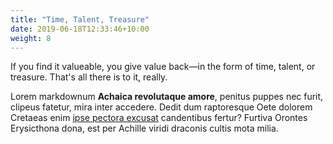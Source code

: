 ```yaml
---
title: "Time, Talent, Treasure"
date: 2019-06-18T12:33:46+10:00
weight: 8
---
```


If you find it valueable, you give value back—in the form of time, talent, or
treasure. That's all there is to it, really.

Lorem markdownum **Achaica revolutaque amore**, penitus puppes nec furit,
clipeus fatetur, mira inter accedere. Dedit dum raptoresque Oete dolorem
Cretaeas enim [ipse pectora excusat](#in-poscat) candentibus fertur? Furtiva
Orontes Erysicthona dona, est per Achille viridi draconis cultis mota milia.
